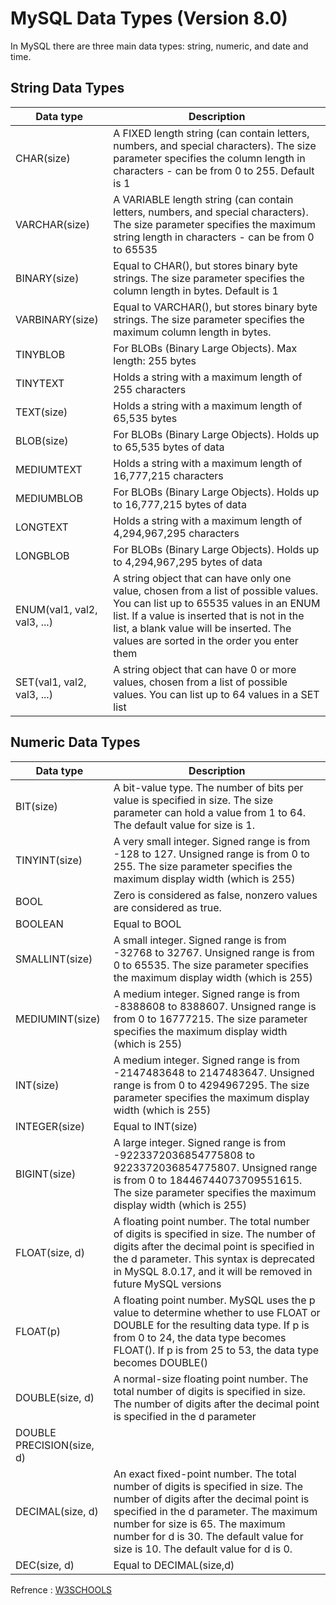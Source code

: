 # MySQL Data Types (Version 8.0)

In MySQL there are three main data types: string, numeric, and date and time.

## String Data Types

| Data type                   | Description                                                                                                                                                                                                                                                             |
| --------------------------- | ----------------------------------------------------------------------------------------------------------------------------------------------------------------------------------------------------------------------------------------------------------------------- |
| CHAR(size)                  | A FIXED length string (can contain letters, numbers, and special characters). The size parameter specifies the column length in characters - can be from 0 to 255. Default is 1                                                                                         |
| VARCHAR(size)               | A VARIABLE length string (can contain letters, numbers, and special characters). The size parameter specifies the maximum string length in characters - can be from 0 to 65535                                                                                          |
| BINARY(size)                | Equal to CHAR(), but stores binary byte strings. The size parameter specifies the column length in bytes. Default is 1                                                                                                                                                  |
| VARBINARY(size)             | Equal to VARCHAR(), but stores binary byte strings. The size parameter specifies the maximum column length in bytes.                                                                                                                                                    |
| TINYBLOB                    | For BLOBs (Binary Large Objects). Max length: 255 bytes                                                                                                                                                                                                                 |
| TINYTEXT                    | Holds a string with a maximum length of 255 characters                                                                                                                                                                                                                  |
| TEXT(size)                  | Holds a string with a maximum length of 65,535 bytes                                                                                                                                                                                                                    |
| BLOB(size)                  | For BLOBs (Binary Large Objects). Holds up to 65,535 bytes of data                                                                                                                                                                                                      |
| MEDIUMTEXT                  | Holds a string with a maximum length of 16,777,215 characters                                                                                                                                                                                                           |
| MEDIUMBLOB                  | For BLOBs (Binary Large Objects). Holds up to 16,777,215 bytes of data                                                                                                                                                                                                  |
| LONGTEXT                    | Holds a string with a maximum length of 4,294,967,295 characters                                                                                                                                                                                                        |
| LONGBLOB                    | For BLOBs (Binary Large Objects). Holds up to 4,294,967,295 bytes of data                                                                                                                                                                                               |
| ENUM(val1, val2, val3, ...) | A string object that can have only one value, chosen from a list of possible values. You can list up to 65535 values in an ENUM list. If a value is inserted that is not in the list, a blank value will be inserted. The values are sorted in the order you enter them |
| SET(val1, val2, val3, ...)  | A string object that can have 0 or more values, chosen from a list of possible values. You can list up to 64 values in a SET list                                                                                                                                       |

## Numeric Data Types

| Data type                 | Description                                                                                                                                                                                                                                                                                    |
| ------------------------- | ---------------------------------------------------------------------------------------------------------------------------------------------------------------------------------------------------------------------------------------------------------------------------------------------- |
| BIT(size)                 | A bit-value type. The number of bits per value is specified in size. The size parameter can hold a value from 1 to 64. The default value for size is 1.                                                                                                                                        |
| TINYINT(size)             | A very small integer. Signed range is from -128 to 127. Unsigned range is from 0 to 255. The size parameter specifies the maximum display width (which is 255)                                                                                                                                 |
| BOOL                      | Zero is considered as false, nonzero values are considered as true.                                                                                                                                                                                                                            |
| BOOLEAN                   | Equal to BOOL                                                                                                                                                                                                                                                                                  |
| SMALLINT(size)            | A small integer. Signed range is from -32768 to 32767. Unsigned range is from 0 to 65535. The size parameter specifies the maximum display width (which is 255)                                                                                                                                |
| MEDIUMINT(size)           | A medium integer. Signed range is from -8388608 to 8388607. Unsigned range is from 0 to 16777215. The size parameter specifies the maximum display width (which is 255)                                                                                                                        |
| INT(size)                 | A medium integer. Signed range is from -2147483648 to 2147483647. Unsigned range is from 0 to 4294967295. The size parameter specifies the maximum display width (which is 255)                                                                                                                |
| INTEGER(size)             | Equal to INT(size)                                                                                                                                                                                                                                                                             |
| BIGINT(size)              | A large integer. Signed range is from -9223372036854775808 to 9223372036854775807. Unsigned range is from 0 to 18446744073709551615. The size parameter specifies the maximum display width (which is 255)                                                                                     |
| FLOAT(size, d)            | A floating point number. The total number of digits is specified in size. The number of digits after the decimal point is specified in the d parameter. This syntax is deprecated in MySQL 8.0.17, and it will be removed in future MySQL versions                                             |
| FLOAT(p)                  | A floating point number. MySQL uses the p value to determine whether to use FLOAT or DOUBLE for the resulting data type. If p is from 0 to 24, the data type becomes FLOAT(). If p is from 25 to 53, the data type becomes DOUBLE()                                                            |
| DOUBLE(size, d)           | A normal-size floating point number. The total number of digits is specified in size. The number of digits after the decimal point is specified in the d parameter                                                                                                                             |
| DOUBLE PRECISION(size, d) |                                                                                                                                                                                                                                                                                                |
| DECIMAL(size, d)          | An exact fixed-point number. The total number of digits is specified in size. The number of digits after the decimal point is specified in the d parameter. The maximum number for size is 65. The maximum number for d is 30. The default value for size is 10. The default value for d is 0. |
| DEC(size, d)              | Equal to DECIMAL(size,d)                                                                                                                                                                                                                                                                       |

Refrence : [W3SCHOOLS](https://www.w3schools.com/sql/sql_datatypes.asp)

